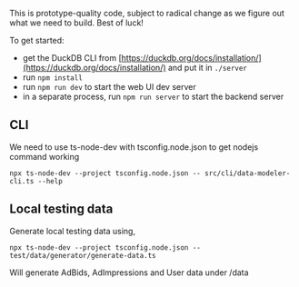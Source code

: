This is prototype-quality code, subject to radical change as we figure out
what we need to build. Best of luck!

To get started:

- get the DuckDB CLI from [https://duckdb.org/docs/installation/](https://duckdb.org/docs/installation/) and put it in `./server`
- run `npm install`
- run `npm run dev` to start the web UI dev server
- in a separate process, run `npm run server` to start the backend server

## CLI
We need to use ts-node-dev with tsconfig.node.json to get nodejs command working
```
npx ts-node-dev --project tsconfig.node.json -- src/cli/data-modeler-cli.ts --help
```

## Local testing data
Generate local testing data using,
```
npx ts-node-dev --project tsconfig.node.json -- test/data/generator/generate-data.ts
```
Will generate AdBids, AdImpressions and User data under /data
